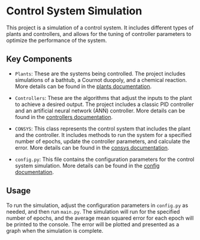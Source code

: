 # Control System Simulation

This project is a simulation of a control system. It includes different types of plants and controllers, and allows for the tuning of controller parameters to optimize the performance of the system.

## Key Components

- `Plants`: These are the systems being controlled. The project includes simulations of a bathtub, a Cournot duopoly, and a chemical reaction. More details can be found in the [plants documentation](plants/README.md).

- `Controllers`: These are the algorithms that adjust the inputs to the plant to achieve a desired output. The project includes a classic PID controller and an artificial neural network (ANN) controller. More details can be found in the [controllers documentation](controllers/README.md).

- `CONSYS`: This class represents the control system that includes the plant and the controller. It includes methods to run the system for a specified number of epochs, update the controller parameters, and calculate the error. More details can be found in the [consys documentation](consys/README.md).

- `config.py`: This file contains the configuration parameters for the control system simulation. More details can be found in the [config documentation](config/README.md).

## Usage

To run the simulation, adjust the configuration parameters in `config.py` as needed, and then run `main.py`. The simulation will run for the specified number of epochs, and the average mean squared error for each epoch will be printed to the console. The error will be plotted and presented as a graph when the simulation is complete. 

